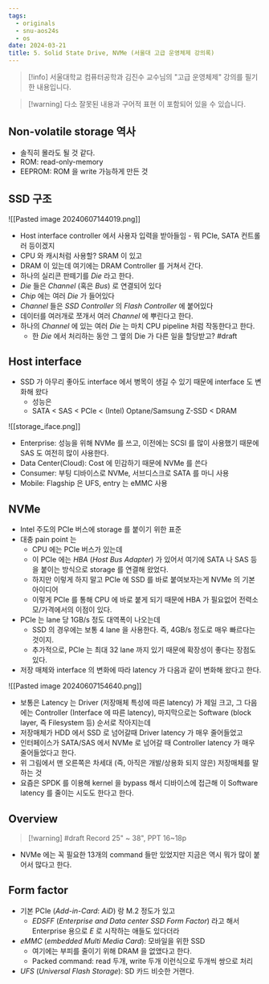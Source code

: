 ```yaml
---
tags:
  - originals
  - snu-aos24s
  - os
date: 2024-03-21
title: 5. Solid State Drive, NVMe (서울대 고급 운영체제 강의록)
---
```

> [!info] 서울대학교 컴퓨터공학과 김진수 교수님의 "고급 운영체제" 강의를 필기한 내용입니다.

> [!warning] 다소 잘못된 내용과 구어적 표현 이 포함되어 있을 수 있습니다.

## Non-volatile storage 역사

- 솔직히 몰라도 될 것 같다.
- ROM: read-only-memory
- EEPROM: ROM 을 write 가능하게 만든 것

## SSD 구조

![[Pasted image 20240607144019.png]]

- Host interface controller 에서 사용자 입력을 받아들임 - 뭐 PCIe, SATA 컨트롤러 등이겠지
- CPU 와 캐시처럼 사용할? SRAM 이 있고
- DRAM 이 있는데 여기에는 DRAM Controller 를 거쳐서 간다.
- 하나의 실리콘 판떼기를 *Die* 라고 한다.
- *Die* 들은 *Channel* (혹은 *Bus*) 로 연결되어 있다
- *Chip* 에는 여러 *Die* 가 들어있다
- *Channel* 들은 *SSD Controller* 의 *Flash Controller* 에 붙어있다
- 데이터를 여러개로 쪼개서 여러 *Channel* 에 뿌린다고 한다.
- 하나의 *Channel* 에 있는 여러 *Die* 는 마치 CPU pipeline 처럼 작동한다고 한다.
	- 한 *Die* 에서 처리하는 동안 그 옆의 Die 가 다른 일을 할당받고? #draft 

## Host interface

- SSD 가 아무리 좋아도 interface 에서 병목이 생길 수 있기 때문에 interface 도 변화해 왔다
	- 성능은
	- SATA < SAS < PCIe < (Intel) Optane/Samsung Z-SSD < DRAM

![[storage_iface.png]]

- Enterprise: 성능을 위해 NVMe 를 쓰고, 이전에는 SCSI 를 많이 사용했기 때문에 SAS 도 여전히 많이 사용한다.
- Data Center(Cloud): Cost 에 민감하기 때문에 NVMe 를 쓴다
- Consumer: 부팅 디바이스로 NVMe, 서브디스크로 SATA 를 마니 사용
- Mobile: Flagship 은 UFS, entry 는 eMMC 사용

## NVMe

- Intel 주도의 PCIe 버스에 storage 를 붙이기 위한 표준
- 대충 pain point 는
	- CPU 에는 PCIe 버스가 있는데
	- 이 PCIe 에는 *HBA* (*Host Bus Adapter*) 가 있어서 여기에 SATA 나 SAS 등을 붙이는 방식으로 storage 를 연결해 왔었다.
	- 하지만 이렇게 하지 말고 PCIe 에 SSD 를 바로 붙여보자는게 NVMe 의 기본 아이디어
	- 이렇게 PCIe 를 통해 CPU 에 바로 붙게 되기 때문에 HBA 가 필요없어 전력소모/가격에서의 이점이 있다.
- PCIe 는 lane 당 1GB/s 정도 대역폭이 나오는데
	- SSD 의 경우에는 보통 4 lane 을 사용한다. 즉, 4GB/s 정도로 매우 빠르다는 것이지.
	- 추가적으로, PCIe 는 최대 32 lane 까지 있기 때문에 확장성이 좋다는 장점도 있다.
- 저장 매체와 interface 의 변화에 따라 latency 가 다음과 같이 변화해 왔다고 한다.

![[Pasted image 20240607154640.png]]

- 보통은 Latency 는 Driver (저장매체 특성에 따른 latency) 가 제일 크고, 그 다음에는 Controller (Interface 에 따른 latency), 마지막으로는 Software (block layer, 즉 Filesystem 등) 순서로 작아지는데
- 저장매체가 HDD 에서 SSD 로 넘어갈때 Driver latency 가 매우 줄어들었고
- 인터페이스가 SATA/SAS 에서 NVMe 로 넘어갈 때 Controller latency 가 매우 줄어들었다고 한다.
- 위 그림에서 맨 오른쪽은 차세대 (즉, 아직은 개발/상용화 되지 않은) 저장매체를 말하는 것
- 요즘은 SPDK 를 이용해 kernel 을 bypass 해서 디바이스에 접근해 이 Software latency 를 줄이는 시도도 한다고 한다.

## Overview

> [!warning] #draft Record 25" ~ 38", PPT 16~18p

- NVMe 에는 꼭 필요한 13개의 command 들만 있었지만 지금은 역시 뭐가 많이 붙어서 많다고 한다.

## Form factor

- 기본 PCIe (*Add-in-Card*: *AiD*) 랑 M.2 정도가 있고
	- *EDSFF* (*Enterprise and Data center SSD Form Factor*) 라고 해서 Enterprise 용으로 *E* 로 시작하는 애들도 있다더라
- *eMMC* (*embedded Multi Media Card*): 모바일을 위한 SSD
	- 여기에는 부피를 줄이기 위해 DRAM 을 없앴다고 한다.
	- Packed command: read 두개, write 두개 이런식으로 두개씩 쌍으로 처리
- *UFS* (*Universal Flash Storage*): SD 카드 비슷한 거랜다.
